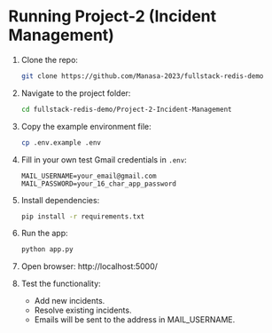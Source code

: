 
# Running Project-2 (Incident Management)

1. Clone the repo:
   ```bash
   git clone https://github.com/Manasa-2023/fullstack-redis-demo
   ```

2. Navigate to the project folder:
   ```bash
   cd fullstack-redis-demo/Project-2-Incident-Management
   ```

3. Copy the example environment file:
   ```bash
   cp .env.example .env
   ```

4. Fill in your own test Gmail credentials in `.env`:
   ```
   MAIL_USERNAME=your_email@gmail.com
   MAIL_PASSWORD=your_16_char_app_password
   ```

5. Install dependencies:
   ```bash
   pip install -r requirements.txt
   ```

6. Run the app:
   ```bash
   python app.py
   ```

7. Open browser:
   http://localhost:5000/

8. Test the functionality:
   - Add new incidents.
   - Resolve existing incidents.
   - Emails will be sent to the address in MAIL_USERNAME.
